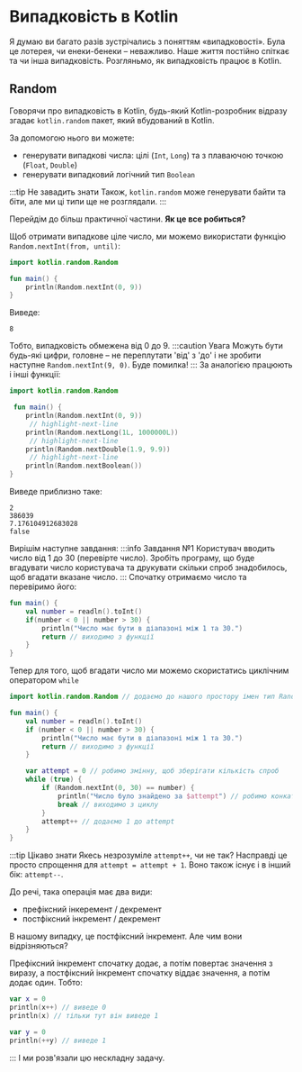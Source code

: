 # Випадковість в Kotlin
Я думаю ви багато разів зустрічались з поняттям «випадковості». 
Була це лотерея, чи енеки-бенеки – неважливо. 
Наше життя постійно спіткає та чи інша випадковість. Розгляньмо, як випадковість працює в Kotlin.

## Random
Говорячи про випадковість в Kotlin, будь-який Kotlin-розробник відразу згадає `kotlin.random`
пакет, який вбудований в Kotlin.

За допомогою нього ви можете:
- генерувати випадкові числа: цілі (`Int`, `Long`) та з плаваючою точкою (`Float`, `Double`)
- генерувати випадковий логічний тип `Boolean`

:::tip Не завадить знати
Також, `kotlin.random` може генерувати байти та біти, але ми ці типи ще не розглядали.
:::

Перейдім до більш практичної частини. **Як це все робиться?**

Щоб отримати випадкове ціле число, ми можемо використати функцію `Random.nextInt(from, until)`:
```kotlin title="Main.kt"
import kotlin.random.Random

fun main() {
    println(Random.nextInt(0, 9))
}
```
Виведе:
```text title="Console"
8
```
Тобто, випадковість обмежена від 0 до 9. 
:::caution Увага
Можуть бути будь-які цифри, головне – не переплутати
'від' з 'до' і не зробити наступне `Random.nextInt(9, 0)`. Буде помилка!
:::
За аналогією працюють і інші функції:
```kotlin title="Main.kt"
import kotlin.random.Random

 fun main() {
    println(Random.nextInt(0, 9))
     // highlight-next-line
    println(Random.nextLong(1L, 1000000L))
     // highlight-next-line
    println(Random.nextDouble(1.9, 9.9))
     // highlight-next-line
    println(Random.nextBoolean()) 
}
```
Виведе приблизно таке:
```text title="Console"
2
386039
7.176104912683028
false
```
Вирішім наступне завдання:
:::info Завдання №1
Користувач вводить число від 1 до 30 (перевірте число). Зробіть програму, що буде
вгадувати число користувача та друкувати скільки спроб знадобилось, щоб вгадати вказане число.
:::
Спочатку отримаємо число та перевіримо його:
```kotlin {2-6}
fun main() {
    val number = readln().toInt()
    if(number < 0 || number > 30) {
        println("Число має бути в діапазоні між 1 та 30.")
        return // виходимо з функції
    }
}
```
Тепер для того, щоб вгадати число ми можемо скористатись циклічним оператором `while`

```kotlin {1,10-16}
import kotlin.random.Random // додаємо до нашого простору імен тип Random

fun main() {
    val number = readln().toInt()
    if (number < 0 || number > 30) {
        println("Число має бути в діапазоні між 1 та 30.")
        return // виходимо з функції
    }

    var attempt = 0 // робимо змінну, щоб зберігати кількість спроб
    while (true) {
        if (Random.nextInt(0, 30) == number) {
            println("Число було знайдено за $attempt") // робимо конкатенацію
            break // виходимо з циклу
        }
        attempt++ // додаємо 1 до attempt
    }
}
```
:::tip Цікаво знати
Якесь незрозуміле `attempt++`, чи не так? Насправді це просто спрощення для
`attempt = attempt + 1`. Воно також існує і в інший бік: `attempt--`.

До речі, така операція має два види:
- префіксний інкеремент / декремент
- постфіксний інкремент / декремент

В нашому випадку, це постфіксний інкремент. Але чим вони відрізняються?

Префіксний інкремент спочатку додає, а потім повертає значення з виразу, а постфіксний
інкремент спочатку віддає значення, а потім додає один. Тобто:
```kotlin
var x = 0
println(x++) // виведе 0
println(x) // тільки тут він виведе 1

var y = 0
println(++y) // виведе 1
```
:::
І ми розв'язали цю нескладну задачу.

[//]: # (## SecureRandom)

[//]: # (Ми поговорили про звичайний Random, тепер же поговоримо про більш безпечнішу випадковість.)

[//]: # (Чому звичайна випадковість не є безпечною? Щоб не вдаватись в математику, скажу просто –)

[//]: # (алгоритм отримання є «передбачуваним». Тобто, знаючи, як працює алгоритм, ви можете)

[//]: # (передбачити наступне число.)

[//]: # ()
[//]: # (І тут нам на допомогу приходить «безпечний» варіант випадковості.)

[//]: # (Чому ця випадковість є безпечною, а попередня ні? Все просто: SecureRandom )

[//]: # (використовує випадкові дані з операційної системи. Які саме? Наприклад, може брати)

[//]: # (дані поведінки користувача &#40;рух миші та ін.&#41;, які завжди є унікальними. )

[//]: # (Також SecureRandom використовує більш надійний алгоритм генерації випадкових чисел.)

[//]: # ()
[//]: # (:::tip Дізнатись більше)

[//]: # (Якщо зацікавлені в цій темі, можете прочитати )

[//]: # ([цю відповідь]&#40;https://stackoverflow.com/a/11052736/11849017&#41; на stackoverflow.)

[//]: # (:::)

[//]: # (За назвами функції не відрізняються, але за параметрами – так.)

[//]: # (Але, ми можемо зкористатись функцією `asKotlinRandom&#40;&#41;`, )

[//]: # (щоб мати такі ж самі функції, як і у попереднього Random.)

[//]: # ()
[//]: # (```kotlin title="Main.kt")

[//]: # (import java.security.SecureRandom // SecureRandom не є частиною Kotlin, але є на платформі Java.)

[//]: # (import kotlin.random.Random)

[//]: # (import kotlin.random.asKotlinRandom)

[//]: # ()
[//]: # (fun main&#40;&#41; {)

[//]: # (    val random: Random = SecureRandom&#40;&#41;.asKotlinRandom&#40;&#41;)

[//]: # (    println&#40;random.nextInt&#40;1, 9&#41;&#41;)

[//]: # (})

[//]: # (```)

[//]: # (:::info Інформація)

[//]: # (Як ви вже бачите, ми отримуємо SecureRandom за допомогою функції `SecureRandom&#40;&#41;`)

[//]: # (&#40;насправді, це не зовсім так, але поки так залишимо&#41;, яка повертає нам тип даних від імені якого)

[//]: # (ми вже можемо робити операції.)

[//]: # (:::)


